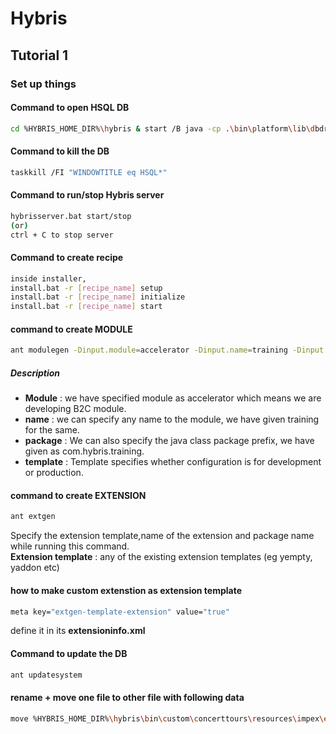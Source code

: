 # Hybris
## Tutorial 1 
### Set up things 
#### Command to open HSQL DB
```sh
cd %HYBRIS_HOME_DIR%\hybris & start /B java -cp .\bin\platform\lib\dbdriver\* org.hsqldb.util.DatabaseManager --url jdbc:hsqldb:file:.\data\hsqldb\mydb
```
#### Command to kill the DB
```sh
taskkill /FI "WINDOWTITLE eq HSQL*" 
```
#### Command to run/stop Hybris server
```sh
hybrisserver.bat start/stop
(or)
ctrl + C to stop server
```
#### Command to create recipe
```sh
inside installer,
install.bat -r [recipe_name] setup
install.bat -r [recipe_name] initialize
install.bat -r [recipe_name] start
```
#### command to create MODULE
```sh
ant modulegen -Dinput.module=accelerator -Dinput.name=training -Dinput.package=com.hybris.training -Dinput.template=develop
```
##### Description
 - **Module** : we have specified module as accelerator which means we are developing B2C module.
 - **name** : we can specify any name to the module, we have given training for the same.
 - **package** : We can also specify the java class package prefix, we have given as com.hybris.training.
 - **template** : Template specifies whether configuration is for development or production.
 
#### command to create EXTENSION
```sh
ant extgen
```
Specify the extension template,name of the extension and package name while running this command. <br />
**Extension template** : any of the existing extension templates (eg yempty, yaddon etc)

#### how to make custom extenstion as extension template
```sh
meta key="extgen-template-extension" value="true"
```
define it in its **extensioninfo.xml**

#### Command to update the DB
```sh
ant updatesystem
```
#### rename + move one file to other file with following data 
```sh
move %HYBRIS_HOME_DIR%\hybris\bin\custom\concerttours\resources\impex\essentialdata-bands.impex %HYBRIS_HOME_DIR%\hybris\bin\custom\concerttours\resources\impex\concerttours-bands.impex & move %HYBRIS_HOME_DIR%\hybris\bin\custom\concerttours\resources\impex\projectdata-yBandTour.impex %HYBRIS_HOME_DIR%\hybris\bin\custom\concerttours\resources\impex\concerttours-yBandTour.impex
```
